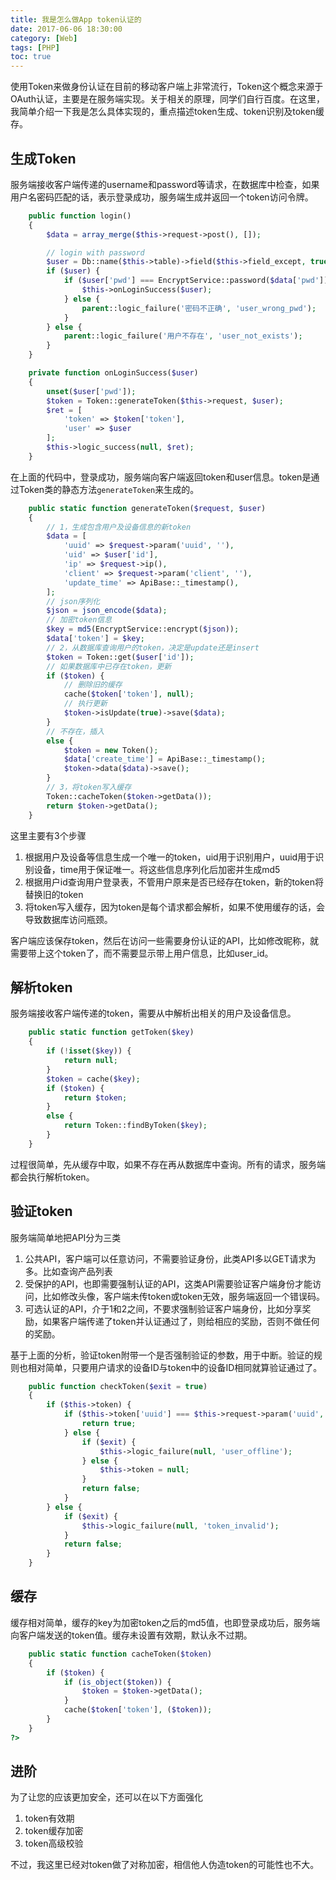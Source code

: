 ```yaml
---
title: 我是怎么做App token认证的
date: 2017-06-06 18:30:00
category: [Web]
tags: [PHP]
toc: true
---
```


使用Token来做身份认证在目前的移动客户端上非常流行，Token这个概念来源于OAuth认证，主要是在服务端实现。关于相关的原理，同学们自行百度。在这里，我简单介绍一下我是怎么具体实现的，重点描述token生成、token识别及token缓存。

## 生成Token
服务端接收客户端传递的username和password等请求，在数据库中检查，如果用户名密码匹配的话，表示登录成功，服务端生成并返回一个token访问令牌。

```php
    public function login()
    {
        $data = array_merge($this->request->post(), []);

        // login with password
        $user = Db::name($this->table)->field($this->field_except, true)->where('name', $data['name'])->find();
        if ($user) {
            if ($user['pwd'] === EncryptService::password($data['pwd'])) {
                $this->onLoginSuccess($user);
            } else {
                parent::logic_failure('密码不正确', 'user_wrong_pwd');
            }
        } else {
            parent::logic_failure('用户不存在', 'user_not_exists');
        }
    }

    private function onLoginSuccess($user)
    {
        unset($user['pwd']);
        $token = Token::generateToken($this->request, $user);
        $ret = [
            'token' => $token['token'],
            'user' => $user
        ];
        $this->logic_success(null, $ret);
    }

```
在上面的代码中，登录成功，服务端向客户端返回token和user信息。token是通过Token类的静态方法`generateToken`来生成的。

```php
    public static function generateToken($request, $user)
    {
        // 1，生成包含用户及设备信息的新token
        $data = [
            'uuid' => $request->param('uuid', ''),
            'uid' => $user['id'],
            'ip' => $request->ip(),
            'client' => $request->param('client', ''),
            'update_time' => ApiBase::_timestamp(),
        ];
        // json序列化
        $json = json_encode($data);
        // 加密token信息
        $key = md5(EncryptService::encrypt($json));
        $data['token'] = $key;
        // 2，从数据库查询用户的token，决定是update还是insert
        $token = Token::get($user['id']);
        // 如果数据库中已存在token，更新
        if ($token) {
            // 删除旧的缓存
            cache($token['token'], null);
            // 执行更新
            $token->isUpdate(true)->save($data);
        }
        // 不存在，插入
        else {
            $token = new Token();
            $data['create_time'] = ApiBase::_timestamp();
            $token->data($data)->save();
        }
        // 3，将token写入缓存
        Token::cacheToken($token->getData());
        return $token->getData();
    }
```

这里主要有3个步骤

1. 根据用户及设备等信息生成一个唯一的token，uid用于识别用户，uuid用于识别设备，time用于保证唯一。将这些信息序列化后加密并生成md5
2. 根据用户id查询用户登录表，不管用户原来是否已经存在token，新的token将替换旧的token
3. 将token写入缓存，因为token是每个请求都会解析，如果不使用缓存的话，会导致数据库访问瓶颈。

客户端应该保存token，然后在访问一些需要身份认证的API，比如修改昵称，就需要带上这个token了，而不需要显示带上用户信息，比如user_id。

## 解析token
服务端接收客户端传递的token，需要从中解析出相关的用户及设备信息。
```php
    public static function getToken($key)
    {
        if (!isset($key)) {
            return null;
        }
        $token = cache($key);
        if ($token) {
            return $token;
        }
        else {
            return Token::findByToken($key);
        }
    }
```
过程很简单，先从缓存中取，如果不存在再从数据库中查询。所有的请求，服务端都会执行解析token。

## 验证token
服务端简单地把API分为三类

1. 公共API，客户端可以任意访问，不需要验证身份，此类API多以GET请求为多。比如查询产品列表
2. 受保护的API，也即需要强制认证的API，这类API需要验证客户端身份才能访问，比如修改头像，客户端未传token或token无效，服务端返回一个错误码。
3. 可选认证的API，介于1和2之间，不要求强制验证客户端身份，比如分享奖励，如果客户端传递了token并认证通过了，则给相应的奖励，否则不做任何的奖励。

基于上面的分析，验证token附带一个是否强制验证的参数，用于中断。验证的规则也相对简单，只要用户请求的设备ID与token中的设备ID相同就算验证通过了。

```php
    public function checkToken($exit = true)
    {
        if ($this->token) {
            if ($this->token['uuid'] === $this->request->param('uuid', '')) {
                return true;
            } else {
                if ($exit) {
                    $this->logic_failure(null, 'user_offline');
                } else {
                    $this->token = null;
                }
                return false;
            }
        } else {
            if ($exit) {
                $this->logic_failure(null, 'token_invalid');
            }
            return false;
        }
    }
```

## 缓存

缓存相对简单，缓存的key为加密token之后的md5值，也即登录成功后，服务端向客户端发送的token值。缓存未设置有效期，默认永不过期。

```php 
    public static function cacheToken($token)
    {
        if ($token) {
            if (is_object($token)) {
                $token = $token->getData();
            }
            cache($token['token'], ($token));
        }
    }
?>
```

## 进阶

为了让您的应该更加安全，还可以在以下方面强化

1. token有效期
2. token缓存加密
3. token高级校验

不过，我这里已经对token做了对称加密，相信他人伪造token的可能性也不大。